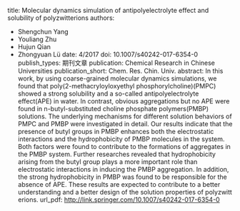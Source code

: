 title: Molecular dynamics simulation of antipolyelectrolyte effect and solubility of polyzwitterions
authors:
- Shengchun Yang
- Youliang Zhu
- Hujun Qian
- Zhongyuan Lü
date: 4/2017
doi: 10.1007/s40242-017-6354-0
publish_types: 期刊文章
publication: Chemical Research in Chinese Universities
publication_short: Chem. Res. Chin. Univ.
abstract: In this work, by using coarse-grained molecular dynamics  simulations, we found that poly(2-methacryloyloxyethyl  phosphorylcholine)(PMPC) showed a strong solubility and a so-called  antipolyelectrolyte effect(APE) in water. In contrast, obvious  aggregations but no APE were found in n-butyl-substituted choline  phosphate polymers(PMBP) solutions. The underlying mechanisms for  different solution behaviors of PMPC and PMBP were investigated in  detail. Our results indicate that the presence of butyl groups in PMBP  enhances both the electrostatic interactions and the hydrophobicity of  PMBP molecules in the system. Both factors were found to contribute to  the formations of aggregates in the PMBP system. Further researches  revealed that hydrophobicity arising from the butyl group plays a more  important role than electrostatic interactions in inducing the PMBP  aggregation. In addition, the strong hydrophobicity in PMBP was found to  be responsible for the absence of APE. These results are expected to  contribute to a better understanding and a better design of the solution  properties of polyzwitt erions.
url_pdf: http://link.springer.com/10.1007/s40242-017-6354-0
